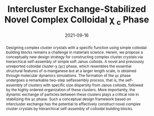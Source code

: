 ---
title: "Intercluster Exchange-Stabilized Novel Complex Colloidal χ <sub>c</sub> Phase"
authors:
- Yu-Wei Sun
- Zi-Qin Chen
- You-Liang Zhu
- Zhan-Wei Li
- Zhong-Yuan Lu
- Zhao-Yan Sun
date: "2021-09-16"
doi: "10.1021/acs.jpclett.1c01916"
publication_types: ["期刊文章"]
publication: "The Journal of Physical Chemistry Letters"
publication_short: "J. Phys. Chem. Lett."
abstract: "Designing complex cluster crystals with a speciﬁc function  using simple colloidal building blocks remains a challenge in materials  science. Herein, we propose a conceptually new design strategy for  constructing complex cluster crystals via hierarchical self-assembly of  simple soft Janus colloids. A novel and previously unreported colloidal  cluster-χ (χc) phase, which resembles the essential structural features  of α-manganese but at a larger length scale, is obtained through  molecular dynamics simulations. The formation of the χc phase undergoes a  remarkable two-step selfassembly process, that is, the self-assembly of  clusters with speciﬁc size dispersity from Janus colloids, followed by  the highly ordered organization of these clusters. More importantly, the  dynamic exchange of particles between these clusters plays a critical  role in stabilizing the χc phase. Such a conceptual design framework  based on intercluster exchange has the potential to eﬀectively construct  novel complex cluster crystals by hierarchical self-assembly of  colloidal building blocks."
url_pdf: "https://pubs.acs.org/doi/10.1021/acs.jpclett.1c01916"
---